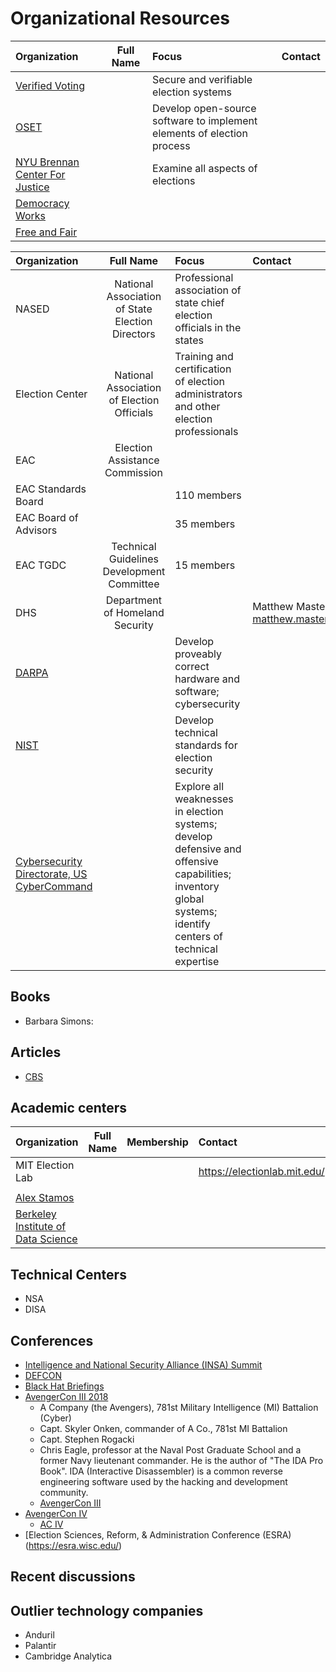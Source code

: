 #  Organizational Resources

Organization | Full Name | Focus | Contact
:--- | :---: | :--- | :---
[Verified Voting](https://www.verifiedvoting.org/) | |Secure and verifiable election systems |
[OSET]() | |Develop open-source software to implement elements of election process |
[NYU Brennan Center For Justice ]() | |Examine all aspects of elections |
[Democracy Works](https://www.democracy.works/)   |   |   |
[Free and Fair](https://github.com/FreeAndFair/ColoradoRLA) |   |   |



Organization | Full Name | Focus | Contact
:--- | :---: | :--- | :---
NASED |National Association of State Election Directors   |   Professional association of state chief election officials in the states |
Election Center   | National Association of Election Officials  | Training and certification of election administrators and other election professionals  |
EAC   | Election Assistance Commission   |   |
EAC Standards Board   |   | 110 members  |
EAC Board of Advisors   |   |  35 members |
EAC TGDC   | Technical Guidelines Development Committee   |15 members   |
DHS   | Department of Homeland Security   |   |Matthew Masterson matthew.masterson@hq.dhs.gov
[DARPA](https://www.darpa.mil/about-us/about-darpa)  |   | Develop proveably correct hardware and software; cybersecurity  |
[NIST](https://www.nist.gov/)|   | Develop technical standards for election security   |
[Cybersecurity Directorate, US CyberCommand]()  |   |Explore all weaknesses in election systems; develop defensive and offensive capabilities; inventory global systems; identify centers of technical expertise   |


## Books
  - Barbara Simons:

## Articles
  - [CBS](https://www.cbsnews.com/news/the-nsa-prepares-to-defend-2020-elections-drawing-lessons-from-2018-midterms/)


## Academic centers
Organization | Full Name | Membership | Contact
:--- | :---: | :--- | :---
MIT Election Lab  |   |   |  https://electionlab.mit.edu/
  |   |   |
[Alex Stamos](https://en.wikipedia.org/wiki/Alex_Stamos)|||
[Berkeley Institute of Data Science](https://bids.berkeley.edu/)|||


## Technical Centers
  - NSA
  - DISA

## Conferences
  - [Intelligence and National Security Alliance (INSA) Summit]()
  - [DEFCON]()
  - [Black Hat Briefings](https://en.wikipedia.org/wiki/Black_Hat_Briefings)
  - [AvengerCon III 2018](https://www.army.mil/article/214354/avengercon_iii_the_hacker_training_event_for_todays_cyber_warrior)
    - A Company (the Avengers), 781st Military Intelligence (MI) Battalion (Cyber)
    - Capt. Skyler Onken, commander of A Co., 781st MI Battalion
    - Capt. Stephen Rogacki
    - Chris Eagle, professor at the Naval Post Graduate School and a former Navy lieutenant commander. He is the author of "The IDA Pro Book". IDA (Interactive Disassembler) is a common reverse engineering software used by the hacking and development community.
    - [AvengerCon III](https://arstechnica.com/information-technology/2019/05/spot-the-not-fed-a-day-at-avengercon-the-armys-answer-to-hacker-conferences/)
- [AvengerCon IV](https://www.facebook.com/780MIBDE/posts/mark-your-calendars-avengercon-iv-is-october-17-18-avengercon-is-a-free-hacker-e/2242803835830990/)
  - [AC IV](http://www.govevents.com/details/34293/avengercon-iv/)
-  [Election Sciences, Reform, & Administration Conference (ESRA)(https://esra.wisc.edu/)

## Recent discussions

## Outlier technology companies
- Anduril
- Palantir
- Cambridge Analytica

